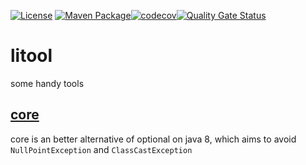 [![License](https://img.shields.io/badge/License-Apache%202.0-blue.svg?style=flat-square)](https://opensource.org/licenses/Apache-2.0) [![Maven Package](https://github.com/leaderli/litool/actions/workflows/maven-publish.yml/badge.svg)](https://github.com/leaderli/litool/actions/workflows/maven-publish.yml)[![codecov](https://codecov.io/github/leaderli/litool/graph/badge.svg?token=V24KITVNBQ)](https://codecov.io/github/leaderli/litool)[![Quality Gate Status](https://sonarcloud.io/api/project_badges/measure?project=leaderli_litool&metric=alert_status)](https://sonarcloud.io/summary/new_code?id=leaderli_litool)

# litool

some handy tools

## [core](doc/core.md)

core is an better alternative of optional on java 8, which aims to avoid
`NullPointException` and `ClassCastException`

